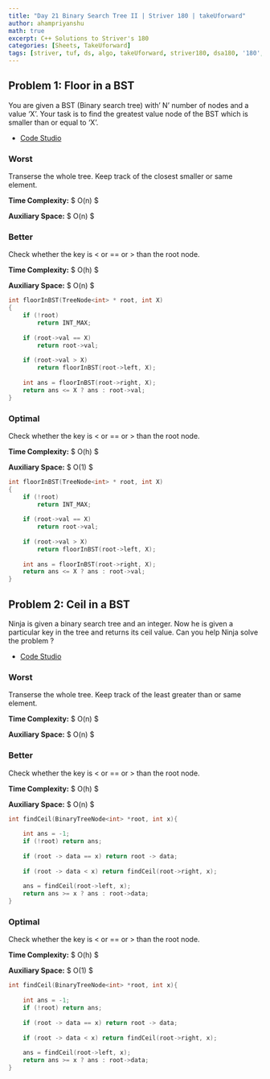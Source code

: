 ```yaml
---
title: "Day 21 Binary Search Tree II | Striver 180 | takeUforward"
author: ahampriyanshu
math: true
excerpt: C++ Solutions to Striver's 180
categories: [Sheets, TakeUforward]
tags: [striver, tuf, ds, algo, takeUforward, striver180, dsa180, '180', Linked, List, day, '2']
---
```


## Problem 1: Floor in a BST

You are given a BST (Binary search tree) with’ N’ number of nodes and a value ‘X’. Your task is to find the greatest value node of the BST which is smaller than or equal to ‘X’.

* [Code Studio](https://www.codingninjas.com/codestudio/problems/920457)

### Worst

Transerse the whole tree. Keep track of the closest smaller or same element.

**Time Complexity:** $ O(n) $

**Auxiliary Space:** $ O(n) $

### Better

Check whether the key is < or == or > than the root node.

**Time Complexity:** $ O(h) $ 

**Auxiliary Space:** $ O(n) $

```cpp
int floorInBST(TreeNode<int> * root, int X)
{
    if (!root)
        return INT_MAX;
 
    if (root->val == X)
        return root->val;
 
    if (root->val > X)
        return floorInBST(root->left, X);
 
    int ans = floorInBST(root->right, X);
    return ans <= X ? ans : root->val;
}
```

### Optimal 

Check whether the key is < or == or > than the root node.

**Time Complexity:** $ O(h) $ 

**Auxiliary Space:** $ O(1) $

```cpp
int floorInBST(TreeNode<int> * root, int X)
{
    if (!root)
        return INT_MAX;
 
    if (root->val == X)
        return root->val;
 
    if (root->val > X)
        return floorInBST(root->left, X);
 
    int ans = floorInBST(root->right, X);
    return ans <= X ? ans : root->val;
}
```

## Problem 2: Ceil in a BST

Ninja is given a binary search tree and an integer. Now he is given a particular key in the tree and returns its ceil value. Can you help Ninja solve the problem ?

* [Code Studio](https://www.codingninjas.com/codestudio/problems/ceil-from-bst_920464)

### Worst

Transerse the whole tree. Keep track of the least greater than or same element.

**Time Complexity:** $ O(n) $ 

**Auxiliary Space:** $ O(n) $

### Better

Check whether the key is < or == or > than the root node.

**Time Complexity:** $ O(h) $ 

**Auxiliary Space:** $ O(n) $

```cpp
int findCeil(BinaryTreeNode<int> *root, int x){
   
    int ans = -1;
    if (!root) return ans;
    
    if (root -> data == x) return root -> data;
    
    if (root -> data < x) return findCeil(root->right, x);
 
    ans = findCeil(root->left, x);
    return ans >= x ? ans : root->data;
}
```

### Optimal 

Check whether the key is < or == or > than the root node.

**Time Complexity:** $ O(h) $ 

**Auxiliary Space:** $ O(1) $

```cpp
int findCeil(BinaryTreeNode<int> *root, int x){
   
    int ans = -1;
    if (!root) return ans;
    
    if (root -> data == x) return root -> data;
    
    if (root -> data < x) return findCeil(root->right, x);
 
    ans = findCeil(root->left, x);
    return ans >= x ? ans : root->data;
}
```